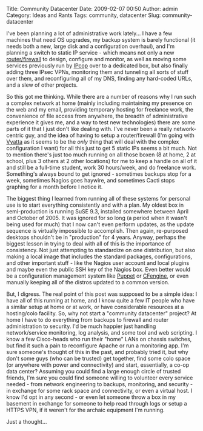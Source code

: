 Title: Community Datacenter
Date: 2009-02-07 00:50
Author: admin
Category: Ideas and Rants
Tags: community, datacenter
Slug: community-datacenter

I've been planning a lot of administrative work lately... I have a few
machines that need OS upgrades, my backup system is barely functional
(it needs both a new, large disk and a configuration overhaul), and I'm
planning a switch to static IP service - which means not only a new
[router/firewall](http://www.vyatta.com/) to design, configure and
monitor, as well as moving some services previously run by
[IPcop](http://www.ipcop.org/) over to a dedicated box, but also finally
adding three IPsec VPNs, monitoring them and tunneling all sorts of
stuff over them, and reconfiguring all of my DNS, finding any hard-coded
URLs, and a slew of other projects.

So this got me thinking. While there are a number of reasons why I run
such a complex network at home (mainly including maintaining my presence
on the web and my email, providing temporary hosting for freelance work,
the convenience of file access from anywhere, the breadth of
administrative experience it gives me, and a way to test new
technologies) there are some parts of it that I just don't like dealing
with. I've never been a really network-centric guy, and the idea of
having to setup a router/firewall (I'm going with
[Vyatta](http://www.vyatta.com) as it seems to be the *only* thing that
will deal with the complex configuration I want) for all this just to
get 5 static IPs seems a bit much. Not to mention there's just too much
running on all those boxen (8 at home, 2 at school, plus 3 others at 2
other locations) for me to keep a handle on all of it and still be a
full-time student, work 30 hours/week, and do freelance work.
Something's always bound to get ignored - sometimes backups stop for a
week, sometimes Nagios goes haywire, and sometimes Cacti stops graphing
for a month before I notice it.

The biggest thing I learned from running all of these systems for
personal use is to start everything consistently and with a plan. My
oldest box in semi-production is running SuSE 9.3, installed somewhere
between April and October of 2005. It was ignored for so long (a period
when it wasn't being used for much) that I now can't even perform
updates, as the update sequence is virtually impossible to accomplish.
Then again, re-purposed desktops shouldn't be in "production" for 4
years. Anyway, perhaps the biggest lesson in trying to deal with all of
this is the importance of consistency. Not just attempting to
standardize on one distribution, but also making a local image that
includes the standard packages, configurations, and other important
stuff - like the Nagios user account and local plugins and maybe even
the public SSH key of the Nagios box. Even better would be a
configuration management system like
[Puppet](http://reductivelabs.com/trac/puppet) or
[CFengine](http://www.cfengine.org/), or even manually keeping all of
the distros updated to a common version.

But, I digress. The real point of this post was supposed to be a simple
idea: I have all of this running at home, and I know quite a few IT
people who have a similar setup at home or at work, or have considerable
resources at a hosting/colo facility. So, why not start a "community
datacenter" project? At home I have to do everything from backups to
firewall and router administration to security. I'd be much happier just
handling network/service monitoring, log analysis, and some tool and web
scripting. I know a few Cisco-heads who run their "home" LANs on chassis
switches, but find it such a pain to reconfigure Apache or run a
monitoring app. I'm sure someone's thought of this in the past, and
probably tried it, but why don't some guys (who can be trusted) get
together, find some colo space (or anywhere with power and connectivity)
and start, essentially, a co-op data center? Assuming you could find a
large enough circle of trusted friends, I'm sure you could find someone
willing to volunteer every service needed - from network engineering to
backups, monitoring, and security - in exchange for some rack space and
connectivity, or even a virtual host. I know I'd opt in any second - or
even let someone throw a box in my basement in exchange for someone to
help read through logs or setup a HTTPS VPN, if it weren't for the
archaic equipment I'm running.

Just a thought...
